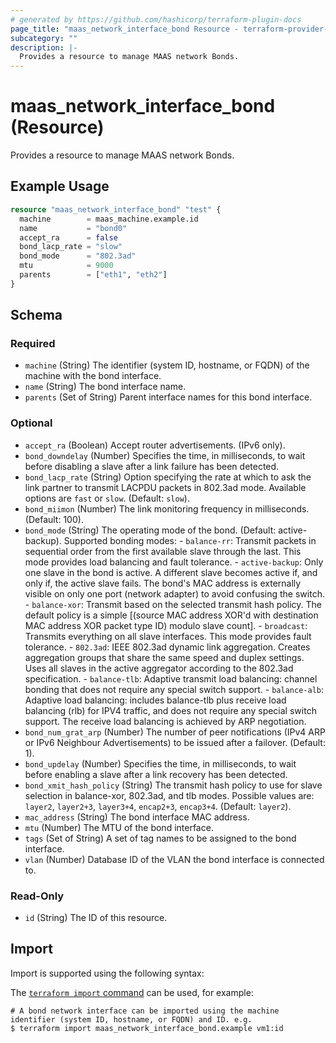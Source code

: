 ```yaml
---
# generated by https://github.com/hashicorp/terraform-plugin-docs
page_title: "maas_network_interface_bond Resource - terraform-provider-maas"
subcategory: ""
description: |-
  Provides a resource to manage MAAS network Bonds.
---
```


# maas_network_interface_bond (Resource)

Provides a resource to manage MAAS network Bonds.

## Example Usage

```terraform
resource "maas_network_interface_bond" "test" {
  machine        = maas_machine.example.id
  name           = "bond0"
  accept_ra      = false
  bond_lacp_rate = "slow"
  bond_mode      = "802.3ad"
  mtu            = 9000
  parents        = ["eth1", "eth2"]
}
```

<!-- schema generated by tfplugindocs -->
## Schema

### Required

- `machine` (String) The identifier (system ID, hostname, or FQDN) of the machine with the bond interface.
- `name` (String) The bond interface name.
- `parents` (Set of String) Parent interface names for this bond interface.

### Optional

- `accept_ra` (Boolean) Accept router advertisements. (IPv6 only).
- `bond_downdelay` (Number) Specifies the time, in milliseconds, to wait before disabling a slave after a link failure has been detected.
- `bond_lacp_rate` (String) Option specifying the rate at which to ask the link partner to transmit LACPDU packets in 802.3ad mode. Available options are ``fast`` or ``slow``. (Default: ``slow``).
- `bond_miimon` (Number) The link monitoring frequency in milliseconds. (Default: 100).
- `bond_mode` (String) The operating mode of the bond. (Default: active-backup). Supported bonding modes: - ``balance-rr``: Transmit packets in sequential order from the first available slave through the last. This mode provides load balancing and fault tolerance. - ``active-backup``: Only one slave in the bond is active. A different slave becomes active if, and only if, the active slave fails. The bond's MAC address is externally visible on only one port (network adapter) to avoid confusing the switch. - ``balance-xor``: Transmit based on the selected transmit hash policy. The default policy is a simple [(source MAC address XOR'd with destination MAC address XOR packet type ID) modulo slave count]. - ``broadcast``: Transmits everything on all slave interfaces. This mode provides fault tolerance. - ``802.3ad``: IEEE 802.3ad dynamic link aggregation. Creates aggregation groups that share the same speed and duplex settings. Uses all slaves in the active aggregator according to the 802.3ad specification. - ``balance-tlb``: Adaptive transmit load balancing: channel bonding that does not require any special switch support. - ``balance-alb``: Adaptive load balancing: includes balance-tlb plus receive load balancing (rlb) for IPV4 traffic, and does not require any special switch support. The receive load balancing is achieved by ARP negotiation.
- `bond_num_grat_arp` (Number) The number of peer notifications (IPv4 ARP or IPv6 Neighbour Advertisements) to be issued after a failover. (Default: 1).
- `bond_updelay` (Number) Specifies the time, in milliseconds, to wait before enabling a slave after a link recovery has been detected.
- `bond_xmit_hash_policy` (String) The transmit hash policy to use for slave selection in balance-xor, 802.3ad, and tlb modes. Possible values are: ``layer2``, ``layer2+3``, ``layer3+4``, ``encap2+3``, ``encap3+4``. (Default: ``layer2``).
- `mac_address` (String) The bond interface MAC address.
- `mtu` (Number) The MTU of the bond interface.
- `tags` (Set of String) A set of tag names to be assigned to the bond interface.
- `vlan` (Number) Database ID of the VLAN the bond interface is connected to.

### Read-Only

- `id` (String) The ID of this resource.

## Import

Import is supported using the following syntax:

The [`terraform import` command](https://developer.hashicorp.com/terraform/cli/commands/import) can be used, for example:

```shell
# A bond network interface can be imported using the machine identifier (system ID, hostname, or FQDN) and ID. e.g.
$ terraform import maas_network_interface_bond.example vm1:id
```
